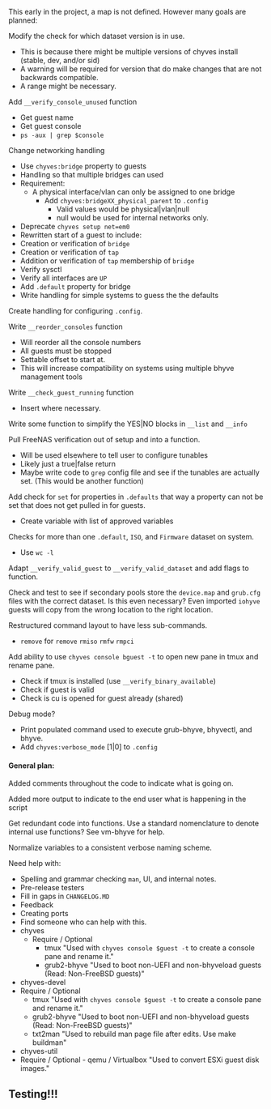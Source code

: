 This early in the project, a map is not defined. However many goals are planned:

Modify the check for which dataset version is in use.
- This is because there might be multiple versions of chyves install (stable, dev, and/or sid)
- A warning will be required for version that do make changes that are not backwards compatible.
- A range might be necessary.

Add `__verify_console_unused` function
- Get guest name
- Get guest console
- `ps -aux | grep $console`

Change networking handling
- Use `chyves:bridge` property to guests
 - Handling so that multiple bridges can used
 - Requirement:
   - A physical interface/vlan can only be assigned to one bridge
     - Add `chyves:bridgeXX_physical_parent` to `.config`
       - Valid values would be physical|vlan|null
        - null would be used for internal networks only.
- Deprecate `chyves setup net=em0`
- Rewritten start of a guest to include:
 - Creation or verification of `bridge`
 - Creation or verification of `tap`
 - Addition or verification of `tap` membership of `bridge`
 - Verify sysctl
 - Verify all interfaces are `UP`
- Add `.default` property for bridge
- Write handling for simple systems to guess the the defaults

Create handling for configuring `.config`.

Write `__reorder_consoles` function
- Will reorder all the console numbers
- All guests must be stopped
- Settable offset to start at.
- This will increase compatibility on systems using multiple bhyve management tools

Write `__check_guest_running` function
- Insert where necessary.

Write some function to simplify the YES|NO blocks in `__list` and `__info`

Pull FreeNAS verification out of setup and into a function.
- Will be used elsewhere to tell user to configure tunables
- Likely just a true|false return
- Maybe write code to `grep` config file and see if the tunables are actually set. (This would be another function)

Add check for `set` for properties in `.defaults` that way a property can not be set that does not get pulled in for guests.
- Create variable with list of approved variables

Checks for more than one `.default`, `ISO`, and `Firmware` dataset on system.
- Use `wc -l`

Adapt `__verify_valid_guest` to `__verify_valid_dataset` and add flags to function.

Check and test to see if secondary pools store the `device.map` and `grub.cfg` files with the correct dataset. Is this even necessary? Even imported `iohyve` guests will copy from the wrong location to the right location.

Restructured command layout to have less sub-commands.
- `remove` for `remove` `rmiso` `rmfw` `rmpci`

Add ability to use `chyves console bguest -t` to open new pane in tmux and rename pane.
- Check if tmux is installed (use `__verify_binary_available`)
- Check if guest is valid
- Check is cu is opened for guest already (shared)

Debug mode?
- Print populated command used to execute grub-bhyve, bhyvectl, and bhyve.
- Add `chyves:verbose_mode` [1|0] to `.config`

#### General plan:
Added comments throughout the code to indicate what is going on.

Added more output to indicate to the end user what is happening in the script

Get redundant code into functions. Use a standard nomenclature to denote internal use functions? See vm-bhyve for help.

Normalize variables to a consistent verbose naming scheme.

Need help with:
- Spelling and grammar checking `man`, UI, and internal notes.
- Pre-release testers
- Fill in gaps in `CHANGELOG.MD`
- Feedback
- Creating ports
 - Find someone who can help with this.
 - chyves
   - Require / Optional
     - tmux "Used with `chyves console $guest -t` to create a console pane and rename it."
      - grub2-bhyve "Used to boot non-UEFI and non-bhyveload guests (Read: Non-FreeBSD guests)"
 -  chyves-devel
   - Require / Optional
     - tmux "Used with `chyves console $guest -t` to create a console pane and rename it."
      - grub2-bhyve "Used to boot non-UEFI and non-bhyveload guests (Read: Non-FreeBSD guests)"
      - txt2man "Used to rebuild man page file after edits. Use make buildman"
 -  chyves-util
   -  Require / Optional
     - qemu / Virtualbox "Used to convert ESXi guest disk images."

## Testing!!!

